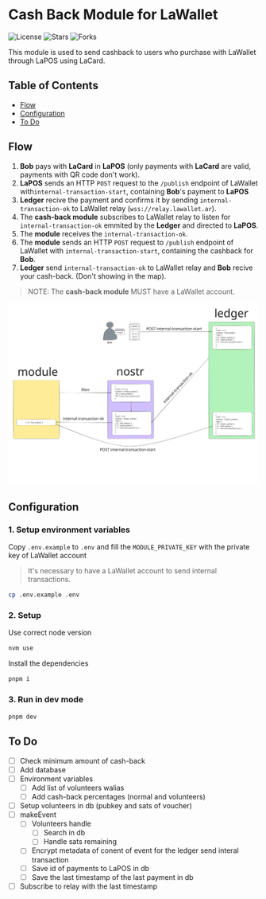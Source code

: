 # Cash Back Module for LaWallet

<!-- ![Latest Release](https://badgen.net/github/release/lawalletio/sats-back/stable/?color=blue&icon=bitcoin-lightning) -->

![License](https://badgen.net/github/license/lawalletio/sats-back/?color=cyan)
![Stars](https://badgen.net/github/stars/lawalletio/sats-back/?color=yellow)
![Forks](https://badgen.net/github/forks/lawalletio/sats-back/?color=grey)

This module is used to send cashback to users who purchase with LaWallet through LaPOS using LaCard.

## Table of Contents

-   [Flow](#flow)
-   [Configuration](#configuration)
-   [To Do](#to-do)

## Flow

1. **Bob** pays with **LaCard** in **LaPOS** (only payments with **LaCard** are valid, payments with QR code don't work).
2. **LaPOS** sends an HTTP `POST` request to the `/publish` endpoint of LaWallet with`internal-transaction-start`, containing **Bob**'s payment to **LaPOS**
3. **Ledger** recive the payment and confirms it by sending `internal-transaction-ok` to LaWallet relay (`wss://relay.lawallet.ar`).
4. The **cash-back module** subscribes to LaWallet relay to listen for `internal-transaction-ok` emmited by the **Ledger** and directed to **LaPOS**.
5. The **module** receives the `internal-transaction-ok`.
6. The **module** sends an HTTP `POST` request to `/publish` endpoint of LaWallet with `internal-transaction-start`, containing the cashback for **Bob**.
7. **Ledger** send `internal-transaction-ok` to LaWallet relay and **Bob** recive your cash-back. (Don't showing in the map).

> NOTE: The **cash-back module** MUST have a LaWallet account.

<img
    src="./public/cash-back-map.svg"
    alt="Cash-back flow"
/>

## Configuration

### 1. Setup environment variables

Copy `.env.example` to `.env` and fill the `MODULE_PRIVATE_KEY` with the private key of LaWallet account

> It's necessary to have a LaWallet account to send internal transactions.

```bash
cp .env.example .env
```

### 2. Setup

Use correct node version

```bash
nvm use
```

Install the dependencies

```bash
pnpm i
```

### 3. Run in dev mode

```bash
pnpm dev
```

## To Do

-   [ ] Check minimum amount of cash-back
-   [ ] Add database
-   [ ] Environment variables
    -   [ ] Add list of volunteers walias
    -   [ ] Add cash-back percentages (normal and volunteers)
-   [ ] Setup volunteers in db (pubkey and sats of voucher)
-   [ ] makeEvent
    -   [ ] Volunteers handle
        -   [ ] Search in db
        -   [ ] Handle sats remaining
    -   [ ] Encrypt metadata of conent of event for the ledger send interal transaction
    -   [ ] Save id of payments to LaPOS in db
    -   [ ] Save the last timestamp of the last payment in db
-   [ ] Subscribe to relay with the last timestamp
